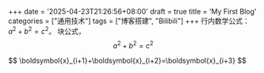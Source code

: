 +++
date = '2025-04-23T21:26:56+08:00'
draft = true
title = 'My First Blog'
categories = ["通用技术"]
tags = ["博客搭建", "Bilibili"]
+++
行内数学公式：$a^2 + b^2 = c^2$。
块公式，
$$
a^2 + b^2 = c^2
$$
<div>
$$
\boldsymbol{x}_{i+1}+\boldsymbol{x}_{i+2}=\boldsymbol{x}_{i+3}
$$
</div>
